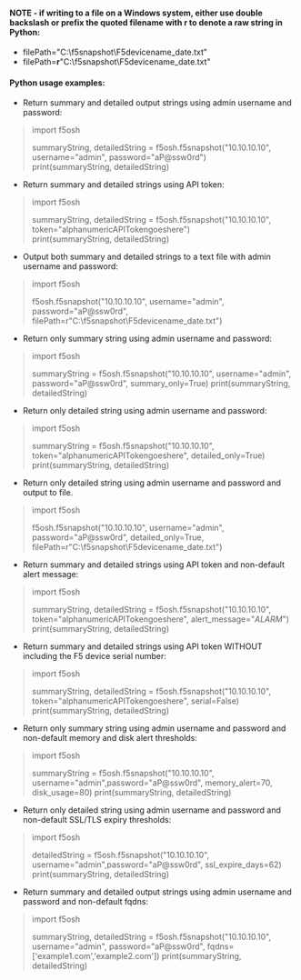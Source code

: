 

#### NOTE - if writing to a file on a Windows system, either use double backslash or prefix the quoted filename with r to denote a raw string in Python:
* filePath="C:\\f5snapshot\\F5devicename_date.txt" 
* filePath=**r**"C:\f5snapshot\F5devicename_date.txt"

#### Python usage examples:

* Return summary and detailed output strings using admin username and password:
> import f5osh   
>      
> summaryString, detailedString = f5osh.f5snapshot("10.10.10.10", username="admin", password="aP@ssw0rd")    
> print(summaryString, detailedString)

* Return summary and detailed strings using API token:
> import f5osh    
>   
> summaryString, detailedString = f5osh.f5snapshot("10.10.10.10", token="alphanumericAPITokengoeshere")    
> print(summaryString, detailedString)

* Output both summary and detailed strings to a text file with admin username and password:
> import f5osh   
>  
> f5osh.f5snapshot("10.10.10.10", username="admin", password="aP@ssw0rd", filePath=r"C:\f5snapshot\F5devicename_date.txt")


* Return only summary string using admin username and password:
> import f5osh  
>   
> summaryString = f5osh.f5snapshot("10.10.10.10", username="admin", password="aP@ssw0rd", summary_only=True)
> print(summaryString, detailedString)

* Return only detailed string using admin username and password:
> import f5osh 
>   
> summaryString = f5osh.f5snapshot("10.10.10.10", token="alphanumericAPITokengoeshere", detailed_only=True)
> print(summaryString, detailedString)

* Return only detailed string using admin username and password and output to file. 
> import f5osh  
>   
> f5osh.f5snapshot("10.10.10.10", username="admin", password="aP@ssw0rd", detailed_only=True, filePath=r"C:\f5snapshot\F5devicename_date.txt")

* Return summary and detailed strings using API token and non-default alert message:
> import f5osh  
>   
> summaryString, detailedString = f5osh.f5snapshot("10.10.10.10", token="alphanumericAPITokengoeshere", alert_message="*ALARM*")
> print(summaryString, detailedString)

* Return summary and detailed strings using API token WITHOUT including the F5 device serial number:
> import f5osh  
>   
> summaryString, detailedString = f5osh.f5snapshot("10.10.10.10", token="alphanumericAPITokengoeshere", serial=False)
> print(summaryString, detailedString)

* Return only summary string using admin username and password and non-default memory and disk alert thresholds:
> import f5osh  
>   
> summaryString = f5osh.f5snapshot("10.10.10.10", username="admin",password="aP@ssw0rd", memory_alert=70, disk_usage=80)
> print(summaryString, detailedString)


* Return only detailed string using admin username and password and non-default SSL/TLS expiry thresholds:
> import f5osh  
>   
> detailedString = f5osh.f5snapshot("10.10.10.10", username="admin",password="aP@ssw0rd", ssl_expire_days=62)
> print(summaryString, detailedString)

* Return summary and detailed output strings using admin username and password and non-default fqdns:
> import f5osh  
>   
> summaryString, detailedString = f5osh.f5snapshot("10.10.10.10", username="admin", password="aP@ssw0rd", fqdns=['example1.com','example2.com'])
> print(summaryString, detailedString)

